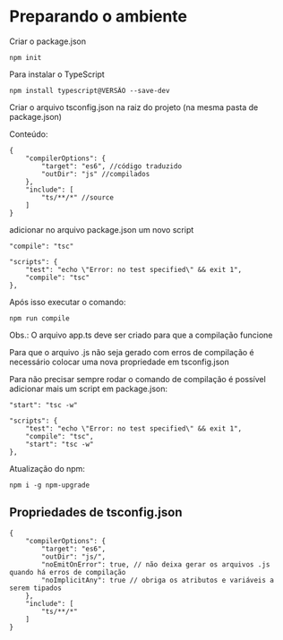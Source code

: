 
# Preparando o ambiente

Criar o package.json
```
npm init
```

Para instalar o TypeScript 
```
npm install typescript@VERSÃO --save-dev
```

Criar o arquivo tsconfig.json na raiz do projeto (na mesma pasta de package.json)

Conteúdo:
```
{
    "compilerOptions": {
        "target": "es6", //código traduzido
        "outDir": "js" //compilados
    },
    "include": [
        "ts/**/*" //source
    ]
}
```

adicionar no arquivo package.json um novo script

```
"compile": "tsc"
```

```
"scripts": {
    "test": "echo \"Error: no test specified\" && exit 1",
    "compile": "tsc"
},
```


Após isso executar o comando:
```
npm run compile
```
Obs.: O arquivo app.ts deve ser criado para que a compilação funcione

Para que o arquivo .js não seja gerado com erros de compilação é necessário colocar uma nova propriedade em tsconfig.json


Para não precisar sempre rodar o comando de compilação é possível adicionar mais um script em package.json:
```
"start": "tsc -w"
```

```
"scripts": {
    "test": "echo \"Error: no test specified\" && exit 1",
    "compile": "tsc",
    "start": "tsc -w"
},
```

Atualização do npm:
```
npm i -g npm-upgrade
```

## Propriedades de tsconfig.json

```
{
    "compilerOptions": {
        "target": "es6",
        "outDir": "js/",
        "noEmitOnError": true, // não deixa gerar os arquivos .js quando há erros de compilação
        "noImplicitAny": true // obriga os atributos e variáveis a serem tipados 
    },
    "include": [
        "ts/**/*"
    ]
}
```
